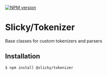 [![NPM version](https://img.shields.io/npm/v/@slicky/tiny-js.svg?style=flat-square)](https://www.npmjs.com/package/@slicky/tiny-js)

# Slicky/Tokenizer

Base classes for custom tokenizers and parsers

## Installation

```
$ npm install @slicky/tokenizer
```
